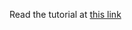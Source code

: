 Read the tutorial at [this link][1]

[1]: http://mageddo.github.io/dns-proxy-server/latest/en/5-tutorials/docker-reverse-proxy/
